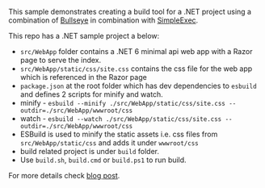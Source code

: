This sample demonstrates creating a build tool for a .NET project using a combination of [Bullseye](https://github.com/adamralph/bullseye) in combination with [SimpleExec](https://github.com/adamralph/simple-exec).

This repo has a .NET sample project a below:
- `src/WebApp` folder contains a .NET 6 minimal api web app with a Razor page to serve the index. 
- `src/WebApp/static/css/site.css` contains the css file for the web app which is referenced in the Razor page
- `package.json` at the root folder which has dev dependencies to `esbuild` and defines 2 scripts for minify and watch.
- minify - `esbuild --minify ./src/WebApp/static/css/site.css --outdir=./src/WebApp/wwwroot/css`
- watch - `esbuild --watch ./src/WebApp/static/css/site.css --outdir=./src/WebApp/wwwroot/css`
- ESBuild is used to minify the static assets i.e. css files from `src/WebApp/static/css`  and adds it under `wwwroot/css`
- build related project is under `build` folder.
- Use `build.sh`, `build.cmd` or `build.ps1` to run build.

For more details check [blog post](https://mysticmind.dev/dotnet-build-tool-using-bullseye-and-simpleexec).
 
